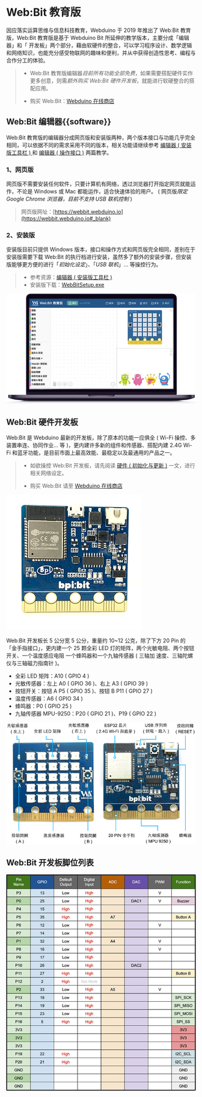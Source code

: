 # Web:Bit 教育版

因应落实运算思维与信息科技教育，Webduino 于 2019 年推出了 Web:Bit 教育版，Web:Bit 教育版是基于 Webduino Bit 所延伸的教学版本，主要分成「编辑器」和「 开发板」两个部分，藉由软硬件的整合，可以学习程序设计、数学逻辑和网络知识，也能充分感受物联网的趣味和便利，并从中获得创造性思考、编程与合作分工的体验。

> - Web:Bit 教育版编辑器*目前所有功能全部免费*，如果需要搭配硬件实作更多创意，则需*额外购买 Web:Bit 硬件开发板*，就能进行软硬整合的搭配应用。
>
> - 购买 Web:Bit：[Webduino 在线商店](https://store.webduino.io/products/webduino-bit#_blank)

## Web:Bit 编辑器{{software}}

Web:Bit 教育版的编辑器分成网页版和安装版两种，两个版本接口与功能几乎完全相同，可以依据不同的需求采用不同的版本，相关功能请继续参考 [编辑器 ( 安装版工具栏 ) ](info/toolbar.html) 和 [编辑器 ( 操作接口 )](info/interface.html) 两篇教学。

### 1、网页版

网页版不需要安装任何软件，只要计算机有网络，透过浏览器打开指定网页就能运作，不论是 Windows 或 Mac 都能运作，适合快速体验的用户。 ( 网页版*限定 Google Chrome 浏览器，目前不支持 USB 联机控制* )

> 网页版网址：[https://webbit.webduino.io](https://webbit.webduino.io#_blank)

### 2、安装版

安装版目前只提供 Windows 版本，接口和操作方式和网页版完全相同，差别在于安装版需要下载 Web:Bit 的执行档进行安装，虽然多了额外的安装步骤，但安装版能够更方便的进行「*初始化设定*」、「*USB 联机*」... 等操控行为。

> - 参考资源：[编辑器 ( 安装版工具栏 ) ](info/toolbar.html)
> - 安装版下载：[WebBitSetup.exe](https://ota.webduino.io/WebBitInstaller/WebBitSetup.exe#_blank)

![Web:Bit](../../../media/zh-cn/education/index-01.jpg)

## Web:Bit 硬件开发板

Web:Bit 是 Webduino 最新的开发板，除了原本的功能一应俱全 ( Wi-Fi 操控、多装置串连、协同作业... 等 )，更内建许多新的组件和传感器、搭配内建 2.4G Wi-Fi 和蓝牙功能，是目前市面上最高效能、最稳定以及最通用的产品之一。

> - 如欲操控 Web:Bit 开发板，请先阅读 [硬件 ( 初始化与更新 )](info/setup.html) 一文，进行相关网络设定。
>
> - 购买 Web:Bit 请至 [Webduino 在线商店](https://store.webduino.io/products/webduino-bit#_blank)

![Web:Bit](../../../media/zh-cn/education/index-02.gif)

Web:Bit 开发板长 5 公分宽 5 公分，重量约 10~12 公克，除了下方 20 Pin 的「金手指接口」，更内建一个 25 颗全彩 LED 灯的矩阵，两个光敏电阻、两个按钮开关、一个温度感应电阻 一个蜂鸣器和一个九轴传感器 ( 三轴加 速度、三轴陀螺仪与三轴磁力指南针 )。

- 全彩 LED 矩阵：A10 ( GPIO 4 )
- 光敏传感器：左上 A0 ( GPIO 36 )、右上 A3 ( GPIO 39 )
- 按钮开关：按钮 A P5 ( GPIO 35 )、按钮 B P11 ( GPIO 27 )
- 温度传感器：A6 ( GPIO 34 )
- 蜂鸣器：P0 ( GPIO 25 )
- 九轴传感器 MPU-9250：P20 ( GPIO 21 )、P19 ( GPIO 22 )

![Web:Bit](../../../media/zh-cn/education/index-03.jpg)

## Web:Bit 开发板脚位列表

![Web:Bit](../../../media/zh-cn/education/index-04.jpg)


